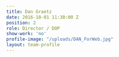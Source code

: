 ```yaml
---
title: Dan Graetz
date: 2016-10-01 11:30:00 Z
position: 2
role: Director / DOP
show-work: 'no'
profile-image: "/uploads/DAN_ForWeb.jpg"
layout: team-profile
---
```


